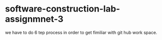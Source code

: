 # software-construction-lab-assignmnet-3
we have to do 6 tep process in order to get fimiliar with git hub work space.

